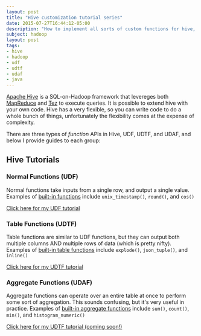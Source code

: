 ```yaml
---
layout: post
title: "Hive customization tutorial series"
date: 2015-07-27T16:44:12-05:00
description: "How to implement all sorts of custom functions for hive, including complex functions like 'sum()', 'count()', and 'explode()'"
subject: hadoop
layout: post
tags:
- hive
- hadoop
- udf
- udtf
- udaf
- java
---
```


[Apache Hive][hive] is a SQL-on-Hadoop framework that levereges both [MapReduce][mapreduce] and [Tez][tez] to execute queries. It is possible to extend hive with your own code. Hive has a very flexible, so you can write code to do a whole bunch of things, unfortunately the flexibility comes at the expense of complexity.

There are three types of *function* APIs in Hive, UDF, UDTF, and UDAF, and below I provide guides to each group:

## Hive Tutorials


### Normal Functions (UDF)

Normal functions take inputs from a single row, and output a single value. Examples of [built-in functions](https://cwiki.apache.org/confluence/display/Hive/LanguageManual+UDF#LanguageManualUDF-Built-inFunctions) include `unix_timestamp()`, `round()`, and `cos()`


<a href="/2013/08/10/guide-to-writing-hive-udfs.html" class="btn btn-info">Click here for my UDF tutorial</a>


### Table Functions (UDTF)

Table functions are similar to UDF functions, but they can output both multiple columns AND multiple rows of data (which is pretty nifty). Examples of [built-in table functions](https://cwiki.apache.org/confluence/display/Hive/LanguageManual+UDF#LanguageManualUDF-Built-inTable-GeneratingFunctions(UDTF)) include `explode()`, `json_tuple()`, and `inline()`


<a href="http://beekeeperdata.com/posts/hadoop/2015/07/26/Hive-UDTF-Tutorial.html" class="btn btn-success">Click here for my UDTF tutorial</a>

### Aggregate Functions (UDAF)

Aggregate functions can operate over an entire table at once to perform some sort of aggregation. This sounds confusing, but it's very useful in practice. Examples of [built-in aggregate functions](https://cwiki.apache.org/confluence/display/Hive/LanguageManual+UDF#LanguageManualUDF-Built-inAggregateFunctions(UDAF)) include `sum()`, `count()`, `min()`, and `histogram_numeric()`

<a href="#" class="btn btn-warning" disabled>Click here for my UDTF tutorial (coming soon!)</a>

[hive]:https://hive.apache.org/
[mapreduce]:http://hadoop.apache.org/docs/r1.2.1/mapred_tutorial.html
[tez]:https://tez.apache.org/
[beekeeper]: http://beekeeperdata.com


